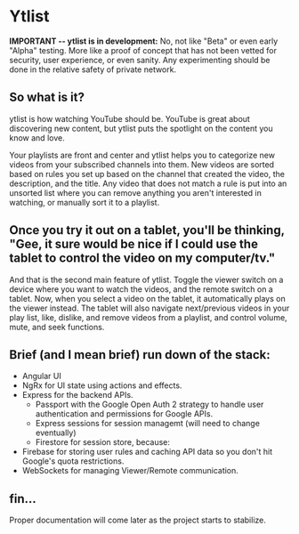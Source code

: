 # Ytlist

**IMPORTANT -- ytlist is in development:** No, not like "Beta" or even early "Alpha" testing. More like a proof of concept that has not been vetted for security, user experience, or even sanity. Any experimenting should be done in the relative safety of private network.

## So what is it?

ytlist is how watching YouTube should be. YouTube is great about discovering new content, but ytlist puts the spotlight on the content you know and love.

Your playlists are front and center and ytlist helps you to categorize new videos from your subscribed channels into them. New videos are sorted based on rules you set up based on the channel that created the video, the description, and the title. Any video that does not match a rule is put into an unsorted list where you can remove anything you aren't interested in watching, or manually sort it to a playlist.

## Once you try it out on a tablet, you'll be thinking, "Gee, it sure would be nice if I could use the tablet to control the video on my computer/tv."

And that is the second main feature of ytlist. Toggle the viewer switch on a device where you want to watch the videos, and the remote switch on a tablet. Now, when you select a video on the tablet, it automatically plays on the viewer instead. The tablet will also navigate next/previous videos in your play list, like, dislike, and remove videos from a playlist, and control volume, mute, and seek functions.

## Brief (and I mean brief) run down of the stack:

- Angular UI
- NgRx for UI state using actions and effects.
- Express for the backend APIs.
  - Passport with the Google Open Auth 2 strategy to handle user authentication and permissions for Google APIs.
  - Express sessions for session managemt (will need to change eventually)
  - Firestore for session store, because:
- Firebase for storing user rules and caching API data so you don't hit Google's quota restrictions.
- WebSockets for managing Viewer/Remote communication.

## fin...

Proper documentation will come later as the project starts to stabilize. 
